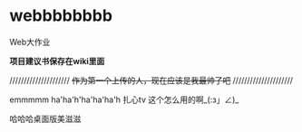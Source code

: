 # webbbbbbbb
Web大作业

**项目建议书保存在wiki里面**

/////////////////////
<del>作为第一个上传的人，现在应该是我最帅了吧</del>
/////////////////////

emmmmm
ha'ha'h'ha'ha'ha'h
扎心tv 这个怎么用的啊_(:з」∠)_

哈哈哈桌面版美滋滋
